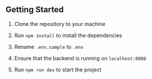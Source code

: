 ## Getting Started

1. Clone the repository to your machine

2. Run `npm install` to install the dependencies

3. Rename `.env.sample` to `.env`

4. Ensure that the backend is running on `localhost:8000`

5. Run `npm run dev` to start the project
